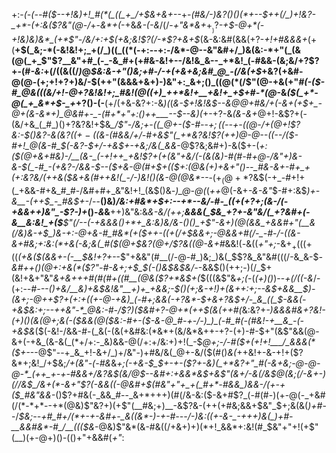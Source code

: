 +:-*(_-(_--#(*_$--+!&)+!_#(*(_((_+_/+$&+&+--_+-_(#&/-)&?()()(*+--$++(/_)+!&?-_+*-(+:&($?&"(@-/_+-_&*+(_-+&_&-(-&_/(/-_+"&*&+_$+__)$?_-+$-@+*(-+!&)&)&*_(+*$"-/&/+:+$(+&;&!$?(/-*$?+&+$_(&-&:&#(&&(+?-_+!+#&&&+_(+(__+$(_&;-*(-&!&!+;_+(/_)((_((*(-+:--+:-/&*-@--&"&#+/_)&(&:-*+"(_(&(@(_+_$"$?__&"+#_(-_-&_#+(+#&-&!+--/&!&_&--_+*&!_(-#&&-(&;&/+?$?+-(#_-&:_+(/((&((/_)_@_$&:&-+"()&;+#-/-+(+&+&;&#_@_-(/&(+$_+&?(+&#-@(@-(+;+!+?+)&/-$(++"(&&&+&+)-)&"+:_&+;()_((@(*(/$"(@-+&(+"_#(-($-#_@&(((&/+!-@+?&!&!+;_#&!(@((+)_++*&!+__+&!+_+$+#-*(@_-&*($(_+*-@(_+_&*+$-_+*+?()-(-__(+/(+&-&?+:-&_)(_(*&-_$+!&!&$_--&_@_@+#&/+(-&_+(+_$+_-@+(&-&*+)_@&#+-_-(#+*+"+:()++___--$--&)(*+-+?-&_(&-&+_@+!-&$?+(-(&/+&_(_#_)()+?&?&!+$&*_/$"-/&;+-((_@+-($-#-*-*_$+;($(--+-((@-/+(_@+!$?&:-$()&?-&(_&?($(+-(($&-(#_&&/+/-#+&$"(_+*&?&!$?(++)_@-@--((--_/($-#+!_@(&-#_$(-&?-$+/-+&$+-_+&;_/&(_&&*-@$?&;&#+)-&($+-(*+:($(@+&+#&)-/__(&-_(-+!++_+&!$?+(+(&"+&_/(-(&(&_)-#(#-#_+_@-/&"+)&-&-_$(_-#_-(+&?-/&&-$--($+&-@(#+$+(($+:(@&(+)+&+"()--_#&-&+-#+_+(+:&?&/(++&($&_+&(#++&!(_-/-*_)&!()(&-@(@&*--_-($+_(@+*$?&$(-+_-#+!+(_+&&-#+&_#_#-/&#+#+_&"&!+!_(&$()&*-)_@-@(*(_++_@(-&+_-&-&"_$-#+:&$_)+-&__-(++$_-_#&$+-_/--__()&)_/&:+#&*+$+:--+*--&/-#-_((+(+?+;(&-/(-+&&++)&"_-$?-)+_()-*&*&__++)&"&:&*&-&/(++;__&&&(_$&_+?+-&"&/(_+?&#+(-&__&:&!_+($__$"(/--(-+&&&()+*+_&:&)&/&-()()_+$"-&+)(@(&&_+&&#+"(__&(/&)&-+$_)&-+:-@+&-#_#&*(+($++-((+(*_/+$&&+;-@&&+#(/-_-#-/-((&-&+#&;+:&:(*+&(-&;&(_#($(@+$&?(@+/$?&((@-&+#_&&!(_-_&((_+"+;_-&$+_+(((+$((_(+&($(&&+-(-__$&!+?+_--$"+&&"(#__(/-@-#_)&;_)&(_$$?&_&"&#(((/-&_&-$_-&#++()(@+:+&(*($$?$"-#-&+;+$_$(-()&$&$&/-_-&&$()(++;-)(/_$+(&!+&+"&"_&+&+++#(#(#+((#__(@&($?+*&$+(_$(((&$"&_+;(_-(_(+)()_)--_$+$(/((-&_/-(+:-*-#-_--()+&_/__&)+_&$&!&"__+)+_+&&;-$()_(+;&-+!_)+(&$+$+:+;--&$+&&__$_)-(&_+;-@++$?+(+:+((+-@-+&)_(-#+;&&(-+?&*-$+&+?&$+/-_&_((_$-&&(-+&$&:+;--++&"-*_@&:-#-/$?_)($&#+?-@+*(++$(&(++#(*&:&?+*-)&&&#_&+?&!-(+)()(&(@+;&(-(_$&&(@($&:-#+-($-&-@_#-+-/-)_)_(-#_#(-(#&!-+__&_-(-+&$&*($(-&!-/&&-#-(_&(-(&(+&#&:(*&*+(&/&*&++-+?-(+)-#-$+"(&$"&&(@-&+(-+&_(&-&(_(*+/+:-_&)&&-@(/+:+/&:+)+!(_-$_@+;-/-#($+(+!+!___/_&&&(*($+-_--@$"--+_&_+!-&+/_)+/&"-)+#&/&(_@+-&/($(#()_&(_++&!+-&-+!+($?&*+;&!_/+$&;_/+(&"-(-#&_&*+;(-+&-$_$+-_+-($?+-&)(_+*&?+"_#(-&+&;-@-@-@-*_(++_+-+-#&&+/&?&$_(&/_@_$--&#+:+&&*&$+&$"(&+/-&(/&$_@_(&;(/-_&+-)(/_/&$_/&+(*-&+"$?(-&&((-@&#+$(#&"+"+_+(_#+*-#&&_)&&-/(+-+($_#&"&&-*()$?+#&(-_&&_#--_&+*+++)(#(/&-&:($-&+#$?_(-#(#-)(+-@(-_+&#(/(*-*+*--+*(@&)$"&?+)(+$"(__#&;+)__-&$?&-(++(+#&;&&+$&"_$+;&(&(_)+#_--/_$&;--+#_#+/(*+-+-&#+-_&((&*-)-+-#---/-)&:((+-&-_-+++)&(_)+#-__&&#&*-#_/__((($&_-@&)$"&*(&-#&((/+&+)+)(*+!_&&*+:&!(#_$&"+"+!(+$"(__)(+-@+)()-(()+"+&&#(_+"_:
